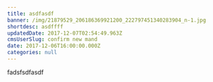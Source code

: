 ```yaml
---
title: asdfasdf
banner: /img/21879529_206186369921200_222797451340283904_n-1.jpg
shortdesc: asdffff
updatedDate: 2017-12-07T02:54:49.963Z
cmsUserSlug: confirm new mand
date: 2017-12-06T16:00:00.000Z
categories: null
---
```


fadsfsdfasdf
